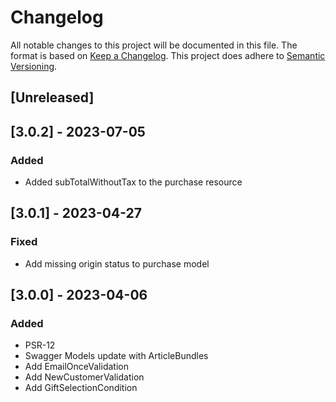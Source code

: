 # Changelog
All notable changes to this project will be documented in this file.
The format is based on [Keep a Changelog](https://keepachangelog.com/en/1.0.0/).
This project does adhere to [Semantic Versioning](https://semver.org/spec/v2.0.0.html).

## [Unreleased]

## [3.0.2] - 2023-07-05
### Added
- Added subTotalWithoutTax to the purchase resource

## [3.0.1] - 2023-04-27
### Fixed
- Add missing origin status to purchase model

## [3.0.0] - 2023-04-06
### Added
- PSR-12
- Swagger Models update with ArticleBundles
- Add EmailOnceValidation
- Add NewCustomerValidation
- Add GiftSelectionCondition